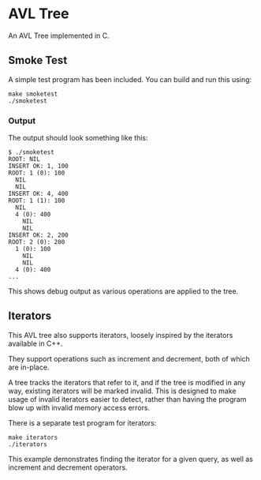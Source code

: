 # AVL Tree

An AVL Tree implemented in C.

## Smoke Test

A simple test program has been included. You can build and run this using:

    make smoketest
    ./smoketest

### Output

The output should look something like this:

    $ ./smoketest
    ROOT: NIL
    INSERT OK: 1, 100
    ROOT: 1 (0): 100
      NIL
      NIL
    INSERT OK: 4, 400
    ROOT: 1 (1): 100
      NIL
      4 (0): 400
        NIL
        NIL
    INSERT OK: 2, 200
    ROOT: 2 (0): 200
      1 (0): 100
        NIL
        NIL
      4 (0): 400
    ...

This shows debug output as various operations are applied to the tree.

## Iterators

This AVL tree also supports iterators, loosely inspired by the iterators available in C++.

They support operations such as increment and decrement, both of which are in-place.

A tree tracks the iterators that refer to it, and if the tree is modified in any way, existing iterators will be marked invalid. This is designed to make usage of invalid iterators easier to detect, rather than having the program blow up with invalid memory access errors.

There is a separate test program for iterators:

    make iterators
    ./iterators

This example demonstrates finding the iterator for a given query, as well as increment and decrement operators.
